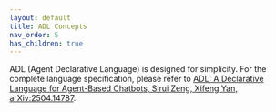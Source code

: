 ```yaml
---
layout: default
title: ADL Concepts
nav_order: 5
has_children: true
---
```


ADL (Agent Declarative Language) is designed for simplicity.  For the complete language specification, please refer to [ADL: A Declarative Language for Agent-Based Chatbots, Sirui Zeng, Xifeng Yan, 	arXiv:2504.14787](https://arxiv.org/pdf/2504.14787). 
